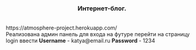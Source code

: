 
<h3 align='center'>Интернет-блог.</h3>
<br>
https://atmosphere-project.herokuapp.com/
<br>
Реализована админ панель 
для входа на футуре перейти на страницу login
ввести 
<strong>Username</strong> - katya@email.ru
<strong>Password</strong> - 1234

